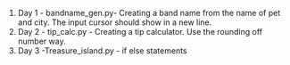 1. Day 1 -  bandname_gen.py- Creating a band name from the name of pet and city.
The input cursor should show in a new line.
2. Day 2 - tip_calc.py - Creating a tip calculator. Use the rounding off number way.
3. Day 3 -Treasure_island.py - if else statements
